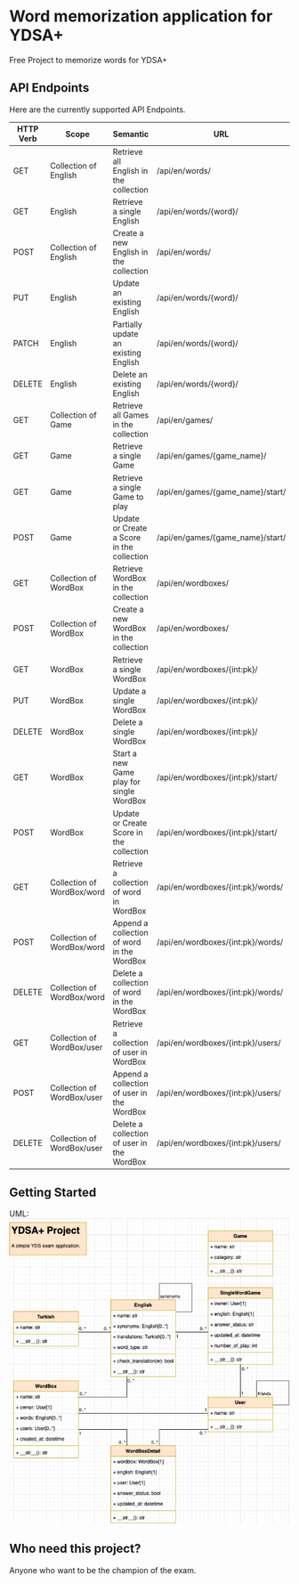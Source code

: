 # Word memorization application for YDSA+

Free Project to memorize words for YDSA+

## API Endpoints

Here are the currently supported API Endpoints.  

| HTTP Verb | Scope                      | Semantic                                   | URL                               |
|-----------|----------------------------|--------------------------------------------|-----------------------------------|
| GET       | Collection of English      | Retrieve all English in the collection     | /api/en/words/                    |
| GET       | English                    | Retrieve a single English                  | /api/en/words/{word}/             |
| POST      | Collection of English      | Create a new English in the collection     | /api/en/words/                    |
| PUT       | English                    | Update an existing English                 | /api/en/words/{word}/             |
| PATCH     | English                    | Partially update an existing English       | /api/en/words/{word}/             |
| DELETE    | English                    | Delete an existing English                 | /api/en/words/{word}/             |
| GET       | Collection of Game         | Retrieve all Games in the collection       | /api/en/games/                    |
| GET       | Game                       | Retrieve a single Game                     | /api/en/games/{game_name}/        |
| GET       | Game                       | Retrieve a single Game to play             | /api/en/games/{game_name}/start/  |
| POST      | Game                       | Update or Create a Score in the collection | /api/en/games/{game_name}/start/  |
| GET       | Collection of WordBox      | Retrieve WordBox in the collection         | /api/en/wordboxes/                |
| POST      | Collection of WordBox      | Create a new WordBox in the collection     | /api/en/wordboxes/                |
| GET       | WordBox                    | Retrieve a single WordBox                  | /api/en/wordboxes/{int:pk}/       |
| PUT       | WordBox                    | Update a single WordBox                    | /api/en/wordboxes/{int:pk}/       |
| DELETE    | WordBox                    | Delete a single WordBox                    | /api/en/wordboxes/{int:pk}/       |
| GET       | WordBox                    | Start a new Game play for single WordBox   | /api/en/wordboxes/{int:pk}/start/ |
| POST      | WordBox                    | Update or Create Score in the collection   | /api/en/wordboxes/{int:pk}/start/ |
| GET       | Collection of WordBox/word | Retrieve a collection of word in WordBox   | /api/en/wordboxes/{int:pk}/words/ |
| POST      | Collection of WordBox/word | Append a collection of word in the WordBox | /api/en/wordboxes/{int:pk}/words/ |
| DELETE    | Collection of WordBox/word | Delete a collection of word in the WordBox | /api/en/wordboxes/{int:pk}/words/ |
| GET       | Collection of WordBox/user | Retrieve a collection of user in WordBox   | /api/en/wordboxes/{int:pk}/users/ |
| POST      | Collection of WordBox/user | Append a collection of user in the WordBox | /api/en/wordboxes/{int:pk}/users/ |
| DELETE    | Collection of WordBox/user | Delete a collection of user in the WordBox | /api/en/wordboxes/{int:pk}/users/ |

## Getting Started
UML:
![UML DIAGRAM](ydsa_uml.jpg)

## Who need this project?

Anyone who want to be the champion of the exam.
